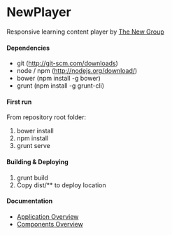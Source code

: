NewPlayer
=========

Responsive learning content player by [The New Group](http://www.thenewgroup.com)


#### Dependencies

- git (http://git-scm.com/downloads)
- node / npm (http://nodejs.org/download/)
- bower (npm install -g bower)
- grunt (npm install -g grunt-cli)

#### First run
From repository root folder:

1. bower install
1. npm install
1. grunt serve

#### Building & Deploying

1. grunt build
1. Copy dist/\*\* to deploy location

#### Documentation

- [Application Overview](app/)
- [Components Overview](app/scripts/component/)
